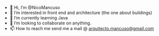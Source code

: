 - 👋 Hi, I’m @NicoMancuso
- 👀 I’m interested in front end and architecture (the one about buildings)
- 🌱 I’m currently learning Java
- 💞️ I’m looking to collaborate on anything.
- 📫 How to reach me send me a mail @ arquitecto.mancuso@gmail.com

<!---
NicoMancuso/NicoMancuso is a ✨ special ✨ repository because its `README.md` (this file) appears on your GitHub profile.
You can click the Preview link to take a look at your changes.
--->

